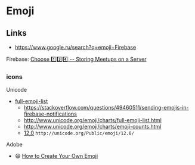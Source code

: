 # Emoji

## Links

- https://www.google.ru/search?q=emoji+Firebase

Firebase: [Choose :one::three::four: -- Storing Meetups on a Server](https://coursehunter.net/course/svelte-js-polnoe-rukovodstvo)

### icons

Unicode

- [full-emoji-list](http://www.unicode.org/emoji/charts/full-emoji-list.html)
  - https://stackoverflow.com/questions/49460511/sending-emojis-in-firebase-notifications
  - http://www.unicode.org/emoji/charts/full-emoji-list.html
  - http://www.unicode.org/emoji/charts/emoji-counts.html
  - [12.0](http://unicode.org/Public/emoji/12.0/) `http://unicode.org/Public/emoji/12.0/`

Adobe

- :smile: [How to Create Your Own Emoji](https://www.youtube.com/watch?v=yVi_UR5S2K0)
